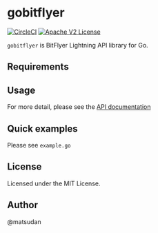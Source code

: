 # gobitflyer
[![CircleCI](https://circleci.com/gh/matsudan/gobitflyer.svg?style=shield)](https://app.circleci.com/pipelines/github/matsudan/gobitflyer)
[![Apache V2 License](https://img.shields.io/badge/license-MIT-blue.svg)](https://github.com/matsudan/gobitflyer/blob/master/LICENSE)

`gobitflyer` is BitFlyer Lightning API library for Go.

## Requirements

## Usage

For more detail, please see the [API documentation](https://lightning.bitflyer.com/docs)

## Quick examples

Please see `example.go`

## License
Licensed under the MIT License.

## Author
@matsudan